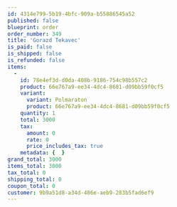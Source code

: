 ```yaml
---
id: 4314e799-5b19-4bfc-909a-b55886545a52
published: false
blueprint: order
order_number: 349
title: 'Gorazd Tekavec'
is_paid: false
is_shipped: false
is_refunded: false
items:
  -
    id: 78e4ef3d-d0da-408b-9186-754c98b557c2
    product: 66e767a9-ee34-4dc4-8681-d09bb59f0cf5
    variant:
      variant: Polmaraton
      product: 66e767a9-ee34-4dc4-8681-d09bb59f0cf5
    quantity: 1
    total: 3000
    tax:
      amount: 0
      rate: 0
      price_includes_tax: true
    metadata: {  }
grand_total: 3000
items_total: 3000
tax_total: 0
shipping_total: 0
coupon_total: 0
customer: 9b9a51d8-a34d-486e-aeb9-283b5fad6ef9
---
```

